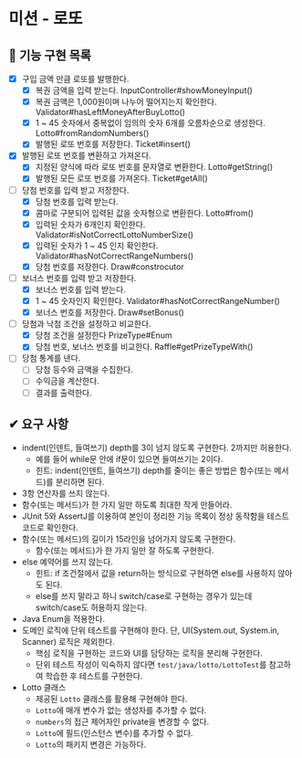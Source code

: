 # 미션 - 로또
## 🚧 기능 구현 목록
- [x] 구입 금액 만큼 로또를 발행한다.
  - [x] 복권 금액을 입력 받는다. InputController#showMoneyInput() 
  - [x] 복권 금액은 1,000원이며 나누어 떨어지는지 확인한다. Validator#hasLeftMoneyAfterBuyLotto()
  - [x] 1 ~ 45 숫자에서 중복없이 임의의 숫자 6개를 오름차순으로 생성한다. Lotto#fromRandomNumbers()
  - [x] 발행된 로또 번호를 저장한다. Ticket#insert()
- [x] 발행된 로또 번호를 변환하고 가져온다.
  - [x] 지정된 양식에 따라 로또 번호를 문자열로 변환한다. Lotto#getString()
  - [x] 발행된 모든 로또 번호를 가져온다. Ticket#getAll()
- [ ] 당첨 번호를 입력 받고 저장한다.
  - [x] 당첨 번호를 입력 받는다.
  - [x] 콤마로 구분되어 입력된 값을 숫자형으로 변환한다. Lotto#from()
  - [x] 입력된 숫자가 6개인지 확인한다. Validator#isNotCorrectLottoNumberSize()
  - [x] 입력된 숫자가 1 ~ 45 인지 확인한다. Validator#hasNotCorrectRangeNumbers()
  - [x] 당첨 번호를 저장한다. Draw#constrocutor
- [ ] 보너스 번호를 입력 받고 저장한다.
  - [x] 보너스 번호를 입력 받는다.
  - [x] 1 ~ 45 숫자인지 확인한다. Validator#hasNotCorrectRangeNumber()
  - [x] 보너스 번호를 저장한다. Draw#setBonus()
- [ ] 당첨과 낙첨 조건을 설정하고 비교한다.
  - [x] 당첨 조건을 설정한다 PrizeType#Enum
  - [x] 당첨 번호, 보너스 번호를 비교한다. Raffle#getPrizeTypeWith()
- [ ] 당첨 통계를 낸다.
  - [ ] 당첨 등수와 금액을 수집한다.
  - [ ] 수익금을 계산한다.
  - [ ] 결과를 출력한다.

## ✔ 요구 사항
- indent(인덴트, 들여쓰기) depth를 3이 넘지 않도록 구현한다. 2까지만 허용한다.
  - 예를 들어 while문 안에 if문이 있으면 들여쓰기는 2이다.
  - 힌트: indent(인덴트, 들여쓰기) depth를 줄이는 좋은 방법은 함수(또는 메서드)를 분리하면 된다.
- 3항 연산자를 쓰지 않는다.
- 함수(또는 메서드)가 한 가지 일만 하도록 최대한 작게 만들어라.
- JUnit 5와 AssertJ를 이용하여 본인이 정리한 기능 목록이 정상 동작함을 테스트 코드로 확인한다.
- 함수(또는 메서드)의 길이가 15라인을 넘어가지 않도록 구현한다.
  - 함수(또는 메서드)가 한 가지 일만 잘 하도록 구현한다.
- else 예약어를 쓰지 않는다.
  - 힌트: if 조건절에서 값을 return하는 방식으로 구현하면 else를 사용하지 않아도 된다.
  - else를 쓰지 말라고 하니 switch/case로 구현하는 경우가 있는데 switch/case도 허용하지 않는다.
- Java Enum을 적용한다.
- 도메인 로직에 단위 테스트를 구현해야 한다. 단, UI(System.out, System.in, Scanner) 로직은 제외한다.
  - 핵심 로직을 구현하는 코드와 UI를 담당하는 로직을 분리해 구현한다.
  - 단위 테스트 작성이 익숙하지 않다면 `test/java/lotto/LottoTest`를 참고하여 학습한 후 테스트를 구현한다.
- Lotto 클래스
  - 제공된 `Lotto` 클래스를 활용해 구현해야 한다.
  - `Lotto`에 매개 변수가 없는 생성자를 추가할 수 없다.
  - `numbers`의 접근 제어자인 private을 변경할 수 없다.
  - `Lotto`에 필드(인스턴스 변수)를 추가할 수 없다.
  - `Lotto`의 패키지 변경은 가능하다.